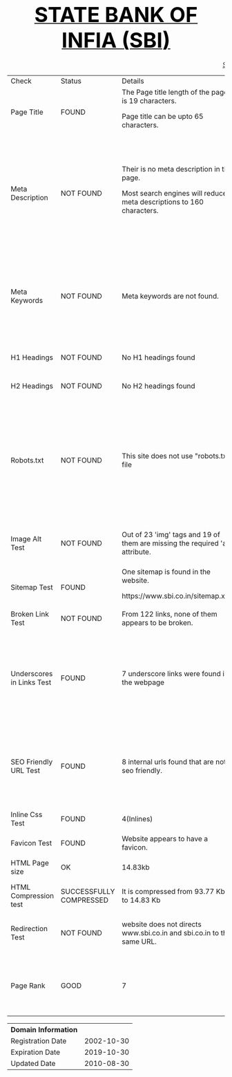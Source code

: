 <html>
<body>
<center><h1><u><font size=10 color="black">STATE BANK OF INFIA (SBI)</font></u></h1></center>
<marquee><u> SEO REPORT </u> </marquee>
<table>
<tr>
<td> Check </td>
<td> Status </td>
<td> Details</td>
<td>Suggestions</td>
</tr>
<tr>
<td>Page Title</td>
<td>FOUND </td>
<td>The Page title length of the page is 19 characters.<p> Page title can be upto 65 characters.</td>
<td>State Bank of India (SBI)-Public Sector Banking </td>
</tr>
<tr>
<td> Meta Description </td>
<td> NOT FOUND </td>
<td> Their is no meta description in the page.<p>
Most search engines will reduce meta descriptions to 160 characters. </td>
<td> Meta Descriptions should be used as this helps Search Engines understand what the page is about and index your web pages accordingly for relevant keywords or keyword phrases.<p>
meta descriptions which can be used are : Public sector banking, government owned corporations etc. </td>
</tr>
<tr>
<td>Meta Keywords</td>
<td>NOT FOUND </td>
<td>Meta keywords are not found.</td>
<td> Meta Keywords should be used as they help search engines associate the indexed content to the right keywords.<p>
Keywords such as <b> sbi net banking</b>, <b>sbi card</b>, <b>sbi online net banking login</b> can be used. </td>
</tr>
<tr>
<td> H1 Headings </td>
<td> NOT FOUND </td>
<td>No H1 headings found</td>
<td> H1 headings should be used as it effects the SEO of your page </td>
</tr>
<tr>
<td> H2 Headings </td>
<td> NOT FOUND </td>
<td> No H2 headings found </td>
<td>  H1 headings should be used as it effects the SEO of your page </td>
</tr>
<tr>
<td>Robots.txt</td>
<td> NOT FOUND</td>
<td>This site does not use "robots.txt" file </td>
<td>Robots.txt is a text file webmasters create to instruct robots (typically search engine robots) how to crawl and index pages on their website.<p>
Web site owners use the /robots.txt file to give instructions about their site to web robots. It tells the robot that it should not visit any pages on the site.</td>
</tr>
<tr>
<td> Image Alt Test </td>
<td>NOT FOUND </td>
<td>Out of 23 'img' tags and 19 of them  are missing the required 'alt' attribute.</td>
<td>It helps search engines understand what an image is about. Alternate text is also very helpful in case images on a page cannot be found. </td>
</tr>
<tr>
<td> Sitemap Test </td>
<td> FOUND </td>
<td> One sitemap is found in the website.<p>
https://www.sbi.co.in/sitemap.xml </td>
<td> It is good to use a sitemap as it provides a list of pages of a web site accessible to crawlers or users.</td>
</tr>
<tr>
<td> Broken Link Test </td>
<td> NOT FOUND </td>
<td>From 122 links, none of them appears to be broken. </td>
<td>It is good to have no broken links in your website </td>
</tr>
<tr>
<td> Underscores in Links Test </td>
<td> FOUND </td>
<td> 7 underscore links were found in the webpage </td>
<td>Hyphens should be used instead of underscores.<p>
Eg : https://www.sbi.co.in//index-hindi_latest.htm <p>
This can be replaced by : <p>
https://www.sbi.co.in//index-hindi-latest.htm </td>
</tr>
<tr>
<td> SEO Friendly URL Test </td>
<td> FOUND </td>
<td>  8 internal urls found that are not seo friendly.</td>
<td>An SEO friendly url must contain only lower alphabets, numbers, slashes(/), dash(-). <p> Underscores, upercase Alphabets and special characters (e-g: & ? %) are not seo friendly. </td>
</tr>
<tr>
<td>Inline Css Test</td>
<td> FOUND </td>
<td>4(Inlines)</td>
<td> website should not have Css Inlines for optimum performance. </td>
</tr>
<tr>
<td> Favicon Test </td>
<td>  FOUND </td>
<td> Website appears to have a favicon. </td>
<td> It is a good to have a favicon in you website. </td>
</tr>
<tr>
<td>HTML Page size</td>
<td>OK</td>
<td>14.83kb </td>
<td> If the page size of the webpage is heavy then it will take more time to load.</td>
</tr>
<tr>
<td> HTML Compression test </td>
<td> SUCCESSFULLY COMPRESSED </td>
<td>  It is compressed from 93.77 Kb to 14.83 Kb </td>
<td>t helps ensure a faster loading web page and improved user experience. </td>
</tr>
<tr>
<td> Redirection Test </td>
<td> NOT FOUND </td>
<td> website does not directs www.sbi.co.in and sbi.co.in to the same URL. </td>
<td>  Redirection help you maintain your existing search engine rankings so you do not lose traffic after the transition to another URL. </td>
<tr>
<td>Page Rank</td>
<td>GOOD</td>
<td> 7 </td>
<td> PageRank is a way of measuring the importance of website pages. <p>
More Backlinks need to be used to increase the PR.</td>
</tr>
</table>
<table>
<tr>
<th> Domain Information </th>
</tr>
<tr>
<td>Registration Date</td>
<td>2002-10-30</td>
</tr>
<tr>
<td>Expiration Date</td>
<td>2019-10-30</td>
</tr>
<tr>
<td>Updated Date</td>
<td>2010-08-30</td>
</tr>
</table>
<body/>
<html/>
